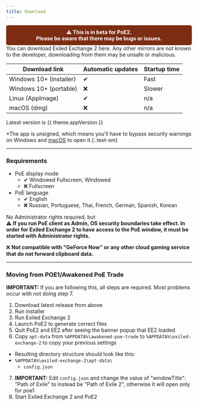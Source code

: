 ```yaml
---
title: Download
---
```


<script setup>
import { useData } from 'vitepress'

const { theme } = useData()
</script>
<div style="background-color: #7c2d12; color: white; padding: 10px; text-align: center; font-weight: bold; border-radius: 5px;">
  ⚠️ This is in beta for PoE2. <br/> Please be aware that there may be bugs or issues.
</div>
You can download Exiled Exchange 2 here. Any other mirrors are not known
to the developer, downloading from them may be unsafe or malicious.

| Download link                                                                                                                                      | Automatic updates | Startup time |
| -------------------------------------------------------------------------------------------------------------------------------------------------- | ----------------- | ------------ |
| <a :href="`${theme.github.releasesUrl}/download/v${theme.appVersion}/exiled-exchange-2-Setup-${theme.appVersion}.exe`">Windows 10+ (installer)</a> | ✔                 | Fast         |
| <a :href="`${theme.github.releasesUrl}/download/v${theme.appVersion}/exiled-exchange-2-${theme.appVersion}.exe`">Windows 10+ (portable)</a>        | ❌                 | Slower       |
| <a :href="`${theme.github.releasesUrl}/download/v${theme.appVersion}/exiled-exchange-2-${theme.appVersion}.AppImage`">Linux (AppImage)</a>         | ✔                 | n/a          |
| <a :href="`${theme.github.releasesUrl}/download/v${theme.appVersion}/exiled-exchange-2-${theme.appVersion}-universal.dmg`">macOS (dmg)</a>         | ❌                 | n/a          |

Latest version is <span class="bg-gray-100 border rounded px-1">{{ theme.appVersion }}</span>

*The app is unsigned, which means you'll have to bypass security
warnings on Windows and [macOS](https://support.apple.com/en-us/HT202491#openanyway) to open it.{:.text-sm}


---

### Requirements

- PoE display mode
  - ✔ Windowed Fullscreen, Windowed
  - ❌ Fullscreen
- PoE language
  - ✔ English
  - ❌ Russian, Portuguese, Thai, French, German, Spanish, Korean

No Administrator rights required, but\
⚠ **If you run PoE client as Admin, OS security boundaries take effect.
In order for Exiled Exchange 2 to have access to the PoE window, it must be started with Administrator rights.**

❌ **Not compatible with "GeForce Now" or any other cloud gaming service that do not forward clipboard data.**

---

### Moving from POE1/Awakened PoE Trade

**IMPORTANT:** If you are following this, all steps are required. Most problems occur with not doing step 7.

1. Download latest release from above
2. Run installer
3. Run Exiled Exchange 2
4. Launch PoE2 to generate correct files
5. Quit PoE2 and EE2 after seeing the banner popup that EE2 loaded
6. Copy `apt-data` from `%APPDATA%\awakened-poe-trade` to `%APPDATA%\exiled-exchange-2` to copy your previous settings
  - Resulting directory structure should look like this:
  - `%APPDATA%\exiled-exchange-2\apt-data\`
    - `config.json`
7. **IMPORTANT:** Edit `config.json` and change the value of "windowTitle": "Path of Exile" to instead be "Path of Exile 2", otherwise it will open only for poe1
8. Start Exiled Exchange 2 and PoE2


